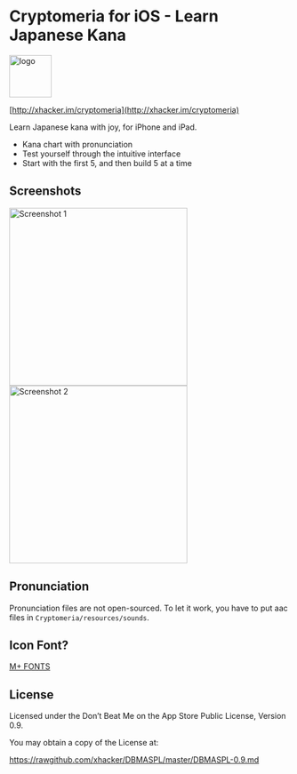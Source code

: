 # Cryptomeria for iOS - Learn Japanese Kana

<img alt="logo" src="https://raw.github.com/xhacker/Cryptomeria-iOS/master/Cryptomeria/Images.xcassets/AppIcon.appiconset/icon-76@2x.png" width="76">

[http://xhacker.im/cryptomeria](http://xhacker.im/cryptomeria)

Learn Japanese kana with joy, for iPhone and iPad.

* Kana chart with pronunciation
* Test yourself through the intuitive interface
* Start with the first 5, and then build 5 at a time

## Screenshots

<img alt="Screenshot 1" src="https://raw.github.com/xhacker/cryptomeria-iOS/master/Screenshots/iPhone-1.png" width="320">
<img alt="Screenshot 2" src="https://raw.github.com/xhacker/cryptomeria-iOS/master/Screenshots/iPhone-2.png" width="320">

## Pronunciation

Pronunciation files are not open-sourced. To let it work, you have to put aac files in ``Cryptomeria/resources/sounds``.

## Icon Font?

[M+ FONTS](http://mplus-fonts.sourceforge.jp)

## License

Licensed under the Don’t Beat Me on the App Store Public License, Version 0.9.

You may obtain a copy of the License at:

https://rawgithub.com/xhacker/DBMASPL/master/DBMASPL-0.9.md
